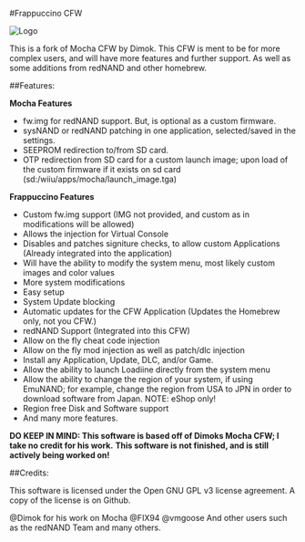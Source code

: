 #Frappuccino CFW

![Logo](https://github.com/zoltx23/Frappuccino/raw/master/common/images/logo.png?raw=true) 

This is a fork of Mocha CFW by Dimok. This CFW is ment to be for more complex users, 
and will have more features and further support. As well as some additions from redNAND and other
homebrew. 

##Features: 

**Mocha Features**
* fw.img for redNAND support. But, is optional as a custom firmware. 
* sysNAND or redNAND patching in one application, selected/saved in the settings. 
* SEEPROM redirection to/from SD card.
* OTP redirection from SD card for a custom launch image; upon load of the custom firmware if it exists on sd card (sd:/wiiu/apps/mocha/launch_image.tga)

**Frappuccino Features**
* Custom fw.img support (IMG not provided, and custom as in modifications will be allowed) 
* Allows the injection for Virtual Console
* Disables and patches signiture checks, to allow custom Applications (Already integrated into the application) 
* Will have the ability to modify the system menu, most likely custom images and color values
* More system modifications 
* Easy setup 
* System Update blocking 
* Automatic updates for the CFW Application (Updates the Homebrew only, not you CFW.)
* redNAND Support (Integrated into this CFW) 
* Allow on the fly cheat code injection 
* Allow on the fly mod injection as well as patch/dlc injection 
* Install any Application, Update, DLC, and/or Game. 
* Allow the ability to launch Loadiine directly from the system menu
* Allow the ability to change the region of your system, if using EmuNAND; for example, change the region from USA to JPN in order to download software from Japan. NOTE: eShop only! 
* Region free Disk and Software support
* And many more features. 

**DO KEEP IN MIND: This software is based off of Dimoks Mocha CFW; I take no credit for his work.** 
**This software is not finished, and is still actively being worked on!** 

##Credits: 

This software is licensed under the Open GNU GPL v3 license agreement. 
A copy of the license is on Github. 

@Dimok for his work on Mocha
@FIX94
@vmgoose 
And other users such as the redNAND Team and many others. 

